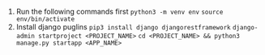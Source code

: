 1. Run the following commands first
    `python3 -m venv env`
    `source  env/bin/activate`
2. Install django puglins
    `pip3 install django djangorestframework`
    `django-admin startproject <PROJECT_NAME>`
    `cd <PROJECT_NAME> && python3 manage.py startapp <APP_NAME>`